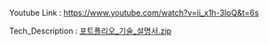 Youtube Link : https://www.youtube.com/watch?v=ii_x1h-3IoQ&t=6s

Tech_Description : [포트폴리오_기술_설명서.zip](https://github.com/user-attachments/files/17654978/_._.zip)
